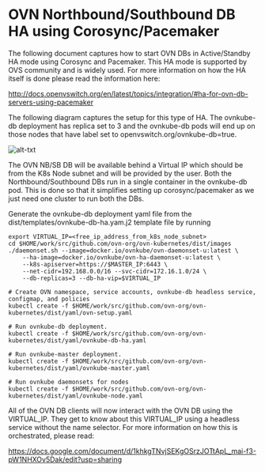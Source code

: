 # OVN Northbound/Southbound DB HA using Corosync/Pacemaker

The following document captures how to start OVN DBs in Active/Standby
HA mode using Corosync and Pacemaker. This HA mode is supported by OVS
community and is widely used. For more information on how the HA itself
is done please read the information here:

http://docs.openvswitch.org/en/latest/topics/integration/#ha-for-ovn-db-servers-using-pacemaker

The following diagram captures the setup for this type of HA. The ovnkube-db
deployment has replica set to 3 and the ovnkube-db pods will end up on those
nodes that have label set to openvswitch.org/ovnkube-db=true.

![alt-txt](ovndb_ha_active_stdby.svg)

The OVN NB/SB DB will be available behind a Virtual IP which should be from the
K8s Node subnet and will be provided by the user. Both the Northbound/Southbound
DBs run in a single container in the ovnkube-db pod. This is done so that it
simplifies setting up corosync/pacemaker as we just need one cluster to run both
the DBs.
 
Generate the ovnkube-db deployment
yaml file from the dist/templates/ovnkube-db-ha.yam.j2 template file by running

```
export VIRTUAL_IP=<free_ip_address_from_k8s_node_subnet>
cd $HOME/work/src/github.com/ovn-org/ovn-kubernetes/dist/images
./daemonset.sh --image=docker.io/ovnkube/ovn-daemonset-u:latest \
    --ha-image=docker.io/ovnkube/ovn-ha-daemonset-u:latest \
    --k8s-apiserver=https://$MASTER_IP:6443 \
    --net-cidr=192.168.0.0/16 --svc-cidr=172.16.1.0/24 \
    --db-replicas=3 --db-ha-vip=$VIRTUAL_IP
    
# Create OVN namespace, service accounts, ovnkube-db headless service, configmap, and policies
kubectl create -f $HOME/work/src/github.com/ovn-org/ovn-kubernetes/dist/yaml/ovn-setup.yaml

# Run ovnkube-db deployment.
kubectl create -f $HOME/work/src/github.com/ovn-org/ovn-kubernetes/dist/yaml/ovnkube-db-ha.yaml

# Run ovnkube-master deployment.
kubectl create -f $HOME/work/src/github.com/ovn-org/ovn-kubernetes/dist/yaml/ovnkube-master.yaml

# Run ovnkube daemonsets for nodes
kubectl create -f $HOME/work/src/github.com/ovn-org/ovn-kubernetes/dist/yaml/ovnkube-node.yaml
```

All of the OVN DB clients will now interact with the OVN DB using the VIRTUAL_IP. They get to
know about this VIRTUAL_IP using a headless service without the name selector. For more
information on how this is orchestrated, please read:

https://docs.google.com/document/d/1khkgTNvjSEKgOSrzJOTtApL_mai-f3-pW1NHXOv5Dak/edit?usp=sharing





